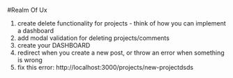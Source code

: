 #Realm Of Ux

1. create delete functionality for projects - think of how you can implement a dashboard
2. add modal validation for deleting projects/comments
3. create your DASHBOARD
4. redirect when you create a new post, or throw an error when something is wrong
5. fix this error: http://localhost:3000/projects/new-projectdsds
